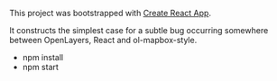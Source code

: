 This project was bootstrapped with [Create React App](https://github.com/facebookincubator/create-react-app).

It constructs the simplest case for a subtle bug occurring somewhere between OpenLayers, React and ol-mapbox-style.

  * npm install
  * npm start




